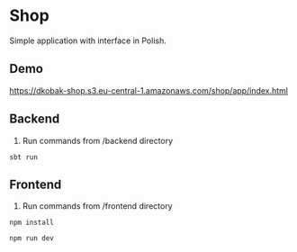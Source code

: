 # Shop

Simple application with interface in Polish.

## Demo

https://dkobak-shop.s3.eu-central-1.amazonaws.com/shop/app/index.html

## Backend

1. Run commands from /backend directory

```
sbt run
```

## Frontend

1. Run commands from /frontend directory

```
npm install

npm run dev
```

